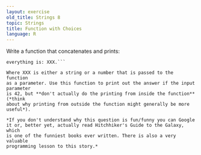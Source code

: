 ```yaml
---
layout: exercise 
old_title: Strings 8
topic: Strings
title: Function with Choices
language: R
---
```


Write a function that concatenates and prints:

```The ultimate answer to the ultimate question of life, the universe, and
everything is: XXX.```

Where XXX is either a string or a number that is passed to the function
as a parameter. Use this function to print out the answer if the input parameter 
is 42, but **don't actually do the printing from inside the function** (*think
about why printing from outside the function might generally be more useful*).

*If you don't understand why this question is fun/funny you can Google
it or, better yet, actually read Hitchhiker's Guide to the Galaxy, which
is one of the funniest books ever written. There is also a very valuable
programming lesson to this story.*
